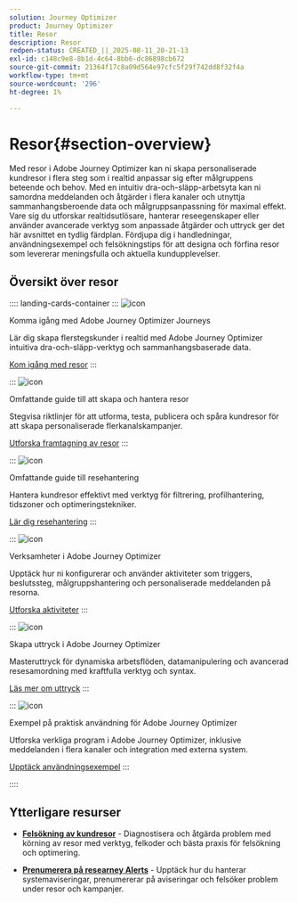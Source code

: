 ```yaml
---
solution: Journey Optimizer
product: Journey Optimizer
title: Resor
description: Resor
redpen-status: CREATED_||_2025-08-11_20-21-13
exl-id: c148c9e8-8b1d-4c64-8bb6-dc86898cb672
source-git-commit: 21364f17c8a09d564e97cfc5f29f742dd8f32f4a
workflow-type: tm+mt
source-wordcount: '296'
ht-degree: 1%

---
```


# Resor{#section-overview}

Med resor i Adobe Journey Optimizer kan ni skapa personaliserade kundresor i flera steg som i realtid anpassar sig efter målgruppens beteende och behov. Med en intuitiv dra-och-släpp-arbetsyta kan ni samordna meddelanden och åtgärder i flera kanaler och utnyttja sammanhangsberoende data och målgruppsanpassning för maximal effekt. Vare sig du utforskar realtidsutlösare, hanterar reseegenskaper eller använder avancerade verktyg som anpassade åtgärder och uttryck ger det här avsnittet en tydlig färdplan. Fördjupa dig i handledningar, användningsexempel och felsökningstips för att designa och förfina resor som levererar meningsfulla och aktuella kundupplevelser.

## Översikt över resor

:::: landing-cards-container
:::
![icon](https://cdn.experienceleague.adobe.com/icons/circle-play.svg)

Komma igång med Adobe Journey Optimizer Journeys

Lär dig skapa flerstegskunder i realtid med Adobe Journey Optimizer intuitiva dra-och-släpp-verktyg och sammanhangsbaserade data.

[Kom igång med resor](../using/building-journeys/journey.md)
:::

:::
![icon](https://cdn.experienceleague.adobe.com/icons/list-check.svg)

Omfattande guide till att skapa och hantera resor

Stegvisa riktlinjer för att utforma, testa, publicera och spåra kundresor för att skapa personaliserade flerkanalskampanjer.

[Utforska framtagning av resor](create-journey-landing-page.md)
:::

:::
![icon](https://cdn.experienceleague.adobe.com/icons/gear.svg)

Omfattande guide till resehantering

Hantera kundresor effektivt med verktyg för filtrering, profilhantering, tidszoner och optimeringstekniker.

[Lär dig resehantering](manage-journey-landing-page.md)
:::

:::
![icon](https://cdn.experienceleague.adobe.com/icons/puzzle-piece.svg)

Verksamheter i Adobe Journey Optimizer

Upptäck hur ni konfigurerar och använder aktiviteter som triggers, beslutssteg, målgruppshantering och personaliserade meddelanden på resorna.

[Utforska aktiviteter](about-journey-building-landing-page.md)
:::

:::
![icon](https://cdn.experienceleague.adobe.com/icons/code-branch.svg)

Skapa uttryck i Adobe Journey Optimizer

Masteruttryck för dynamiska arbetsflöden, datamanipulering och avancerad resesamordning med kraftfulla verktyg och syntax.

[Läs mer om uttryck](building-advanced-conditions-journeys-landing-page.md)
:::

:::
![icon](https://cdn.experienceleague.adobe.com/icons/bullseye.svg)

Exempel på praktisk användning för Adobe Journey Optimizer

Utforska verkliga program i Adobe Journey Optimizer, inklusive meddelanden i flera kanaler och integration med externa system.

[Upptäck användningsexempel](journey-use-cases-landing-page.md)
:::

::::


## Ytterligare resurser

- **[Felsökning av kundresor](troubleshoot-journey-landing-page.md)** - Diagnostisera och åtgärda problem med körning av resor med verktyg, felkoder och bästa praxis för felsökning och optimering.

- **[Prenumerera på researney Alerts](../using/reports/alerts.md)** - Upptäck hur du hanterar systemaviseringar, prenumererar på aviseringar och felsöker problem under resor och kampanjer.


